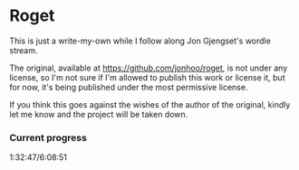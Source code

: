 # Roget

This is just a write-my-own while I follow along Jon Gjengset's wordle stream.

The original, available at https://github.com/jonhoo/roget, is not under any
license, so I'm not sure if I'm allowed to publish this work or license it,
but for now, it's being published under the most permissive license.

If you think this goes against the wishes of the author of the original,
kindly let me know and the project will be taken down.

### Current progress

1:32:47/6:08:51
